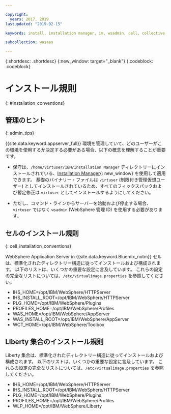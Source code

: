 ```yaml
---

copyright:
  years: 2017, 2019
lastupdated: "2019-02-15"

keywords: install, installation manager, im, wsadmin, cell, collective, websphere, liberty, virtual image

subcollection: wasaas

---
```


{:shortdesc: .shortdesc}
{:new_window: target="_blank"}
{:codeblock: .codeblock}

# インストール規則
{: #installation_conventions}

## 管理のヒント
{: admin_tips}

{{site.data.keyword.appserver_full}} 環境を管理していて、どのユーザーがこの環境を使用するか決定する必要がある場合、以下の概念を理解することが重要です。

 * 保守は、`/home/virtuser/IBM/Installation Manager` ディレクトリーにインストールされている、[Installation Manager](http://www.ibm.com/support/knowledgecenter/SSDV2W_1.8.5/){: new_window} を使用して適用できます。 基礎のバイナリー・ファイルは `virtuser` (制限付き管理仮想ユーザー) としてインストールされているため、すべてのフィックスパックおよび暫定修正は `virtuser` としてインストールするようにしてください。

 * ただし、コマンド・ラインからサーバーを始動および停止する場合、`virtuser` ではなく `wsadmin` (WebSphere 管理 ID) を使用する必要があります。

## セルのインストール規則
{: cell_installation_conventions}

WebSphere Application Server in {{site.data.keyword.Bluemix_notm}} セルは、標準化されたディレクトリー構造に従ってインストールおよび構成されます。 以下のリストは、いくつかの重要な設定に言及しています。  これらの設定の完全なリストについては、`/etc/virtualimage.properties` を参照してください。

* IHS_HOME=/opt/IBM/WebSphere/HTTPServer
* IHS_INSTALL_ROOT=/opt/IBM/WebSphere/HTTPServer
* PLG_HOME=/opt/IBM/WebSphere/Plugins
* PROFILES_HOME=/opt/IBM/WebSphere/Profiles
* WAS_HOME=/opt/IBM/WebSphere/AppServer
* WAS_INSTALL_ROOT=/opt/IBM/WebSphere/AppServer
* WCT_HOME=/opt/IBM/WebSphere/Toolbox

## Liberty 集合のインストール規則

Liberty 集合は、標準化されたディレクトリー構造に従ってインストールおよび構成されます。 以下のリストは、いくつかの重要な設定に言及しています。  これらの設定の完全なリストについては、`/etc/virtualimage.properties` を参照してください。

* IHS_HOME=/opt/IBM/WebSphere/HTTPServer
* IHS_INSTALL_ROOT=/opt/IBM/WebSphere/HTTPServer
* PLG_HOME=/opt/IBM/WebSphere/Plugins
* PROFILES_HOME=/opt/IBM/WebSphere/Profiles
* WLP_HOME=/opt/IBM/WebSphere/Liberty
